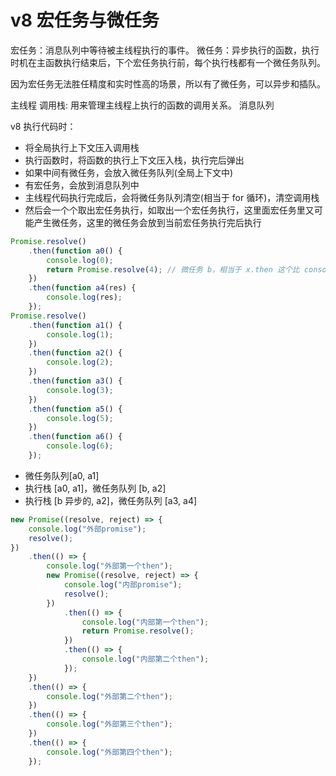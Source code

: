 # v8 宏任务与微任务

宏任务：消息队列中等待被主线程执行的事件。
微任务：异步执行的函数，执行时机在主函数执行结束后，下个宏任务执行前，每个执行栈都有一个微任务队列。

因为宏任务无法胜任精度和实时性高的场景，所以有了微任务，可以异步和插队。

主线程
调用栈: 用来管理主线程上执行的函数的调用关系。
消息队列

v8 执行代码时：

-   将全局执行上下文压入调用栈
-   执行函数时，将函数的执行上下文压入栈，执行完后弹出
-   如果中间有微任务，会放入微任务队列(全局上下文中)
-   有宏任务，会放到消息队列中
-   主线程代码执行完成后，会将微任务队列清空(相当于 for 循环)，清空调用栈
-   然后会一个个取出宏任务执行，如取出一个宏任务执行，这里面宏任务里又可能产生微任务，这里的微任务会放到当前宏任务执行完后执行

```js
Promise.resolve()
    .then(function a0() {
        console.log(0);
        return Promise.resolve(4); // 微任务 b，相当于 x.then 这个比 console.log(2) 要慢，所以3放在前面
    })
    .then(function a4(res) {
        console.log(res);
    });
Promise.resolve()
    .then(function a1() {
        console.log(1);
    })
    .then(function a2() {
        console.log(2);
    })
    .then(function a3() {
        console.log(3);
    })
    .then(function a5() {
        console.log(5);
    })
    .then(function a6() {
        console.log(6);
    });
```

-   微任务队列[a0, a1]
-   执行栈 [a0, a1]，微任务队列 [b, a2]
-   执行栈 [b 异步的, a2]，微任务队列 [a3, a4]

```js
new Promise((resolve, reject) => {
    console.log("外部promise");
    resolve();
})
    .then(() => {
        console.log("外部第一个then");
        new Promise((resolve, reject) => {
            console.log("内部promise");
            resolve();
        })
            .then(() => {
                console.log("内部第一个then");
                return Promise.resolve();
            })
            .then(() => {
                console.log("内部第二个then");
            });
    })
    .then(() => {
        console.log("外部第二个then");
    })
    .then(() => {
        console.log("外部第三个then");
    })
    .then(() => {
        console.log("外部第四个then");
    });
```
